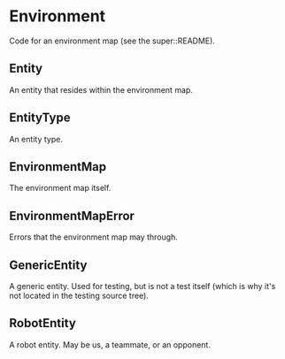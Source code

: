 # Environment
Code for an environment map (see the super::README).

## Entity
An entity that resides within the environment map.

## EntityType
An entity type.

## EnvironmentMap
The environment map itself.

## EnvironmentMapError
Errors that the environment map may through.

## GenericEntity
A generic entity. Used for testing, but is not a test itself (which is why it's not located in the testing source tree).

## RobotEntity
A robot entity. May be us, a teammate, or an opponent.

